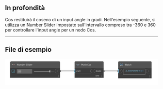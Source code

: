 ## In profondità
Cos restituirà il coseno di un input angle in gradi. Nell'esempio seguente, si utilizza un Number Slider impostato sull'intervallo compreso tra -360 e 360 per controllare l'input angle per un nodo Cos.
___
## File di esempio

![Cos](./DSCore.Math.Cos_img.jpg)

